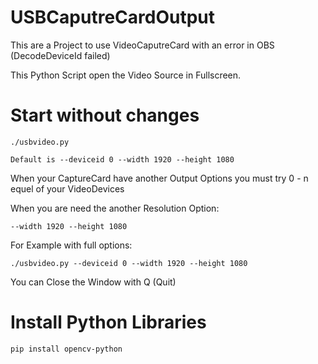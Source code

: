 # USBCaputreCardOutput
This are a Project to use VideoCaputreCard with an error in OBS (DecodeDeviceId failed)

This Python Script open the Video Source in Fullscreen.

# Start without changes

```
./usbvideo.py
```
```
Default is --deviceid 0 --width 1920 --height 1080
```

When your CaptureCard have another Output Options you must try 0 - n equel of your VideoDevices

When you are need the another Resolution Option:

```
--width 1920 --height 1080
```

For Example with full options: 

```
./usbvideo.py --deviceid 0 --width 1920 --height 1080
```

You can Close the Window with Q (Quit)

# Install Python Libraries

```
pip install opencv-python
```
